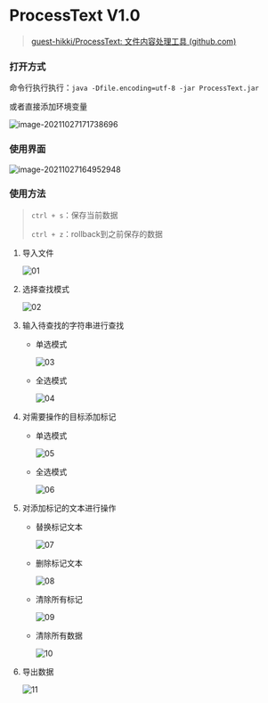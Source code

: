 # ProcessText V1.0

> [guest-hikki/ProcessText: 文件内容处理工具 (github.com)](https://github.com/guest-hikki/ProcessText)

### 打开方式

命令行执行执行：`java -Dfile.encoding=utf-8 -jar ProcessText.jar`

或者直接添加环境变量

![image-20211027171738696](https://hikki-library.oss-cn-shenzhen.aliyuncs.com/img/202111201325460.png)

### 使用界面

![image-20211027164952948](https://hikki-library.oss-cn-shenzhen.aliyuncs.com/img/202111201325557.png)

### 使用方法

> `ctrl + s`：保存当前数据
>
> `ctrl + z`：rollback到之前保存的数据

1. 导入文件

   ![01](https://hikki-library.oss-cn-shenzhen.aliyuncs.com/img/202111201329917.gif)

2. 选择查找模式

   ![02](https://hikki-library.oss-cn-shenzhen.aliyuncs.com/img/202111201332136.gif)

3. 输入待查找的字符串进行查找

   * 单选模式

     ![03](https://hikki-library.oss-cn-shenzhen.aliyuncs.com/img/202111201334485.gif)

   * 全选模式

     ![04](https://hikki-library.oss-cn-shenzhen.aliyuncs.com/img/202111201337969.gif)

4. 对需要操作的目标添加标记

   * 单选模式

     ![05](https://hikki-library.oss-cn-shenzhen.aliyuncs.com/img/202111201339458.gif)

   * 全选模式

     ![06](https://hikki-library.oss-cn-shenzhen.aliyuncs.com/img/202111201342768.gif)

5. 对添加标记的文本进行操作

   * 替换标记文本

     ![07](https://hikki-library.oss-cn-shenzhen.aliyuncs.com/img/202111201347000.gif)

   * 删除标记文本

     ![08](https://hikki-library.oss-cn-shenzhen.aliyuncs.com/img/202111201350022.gif)

   * 清除所有标记

     ![09](https://hikki-library.oss-cn-shenzhen.aliyuncs.com/img/202111201354966.gif)

   * 清除所有数据

     ![10](https://hikki-library.oss-cn-shenzhen.aliyuncs.com/img/202111201355131.gif)

6. 导出数据

   ![11](https://hikki-library.oss-cn-shenzhen.aliyuncs.com/img/202111201357981.gif)
